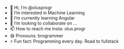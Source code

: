 - 👋 Hi, I’m @olusprogr
- 👀 I’m interested in Machine Learning
- 🌱 I’m currently learning Angular
- 💞️ I’m looking to collaborate on ...
- 📫 How to reach me Insta: olus.progr
- 😄 Pronouns: brogrammer
- ⚡ Fun fact: Programming every day. Road to fullstack

<!---
olusprogr/olusprogr is a ✨ special ✨ repository because its `README.md` (this file) appears on your GitHub profile.
You can click the Preview link to take a look at your changes.
--->
